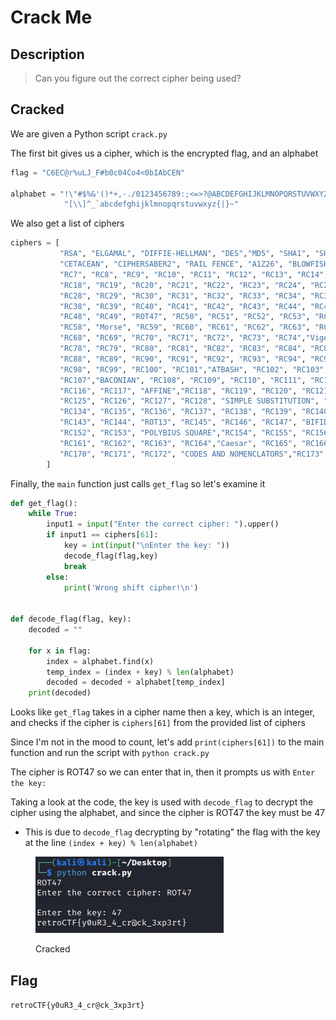 # Crack Me

## Description

> Can you figure out the correct cipher being used?

## Cracked

We are given a Python script `crack.py`

The first bit gives us a cipher, which is the encrypted flag, and an alphabet

```python
flag = "C6EC@r%uLJ_F#b0c04Co4<0bIAbCEN"

alphabet = "!\"#$%&'()*+,-./0123456789:;<=>?@ABCDEFGHIJKLMNOPQRSTUVWXYZ"+ \
            "[\\]^_`abcdefghijklmnopqrstuvwxyz{|}~"
```

We also get a list of ciphers

```python
ciphers = [
           "RSA", "ELGAMAL", "DIFFIE-HELLMAN", "DES","MD5", "SHA1", "SHA256", "SHA512", "SHA3", "RSA",
           "CETACEAN", "CIPHERSABER2", "RAIL FENCE", "A1Z26", "BLOWFISH", "RC4", "RC5", "RC6",
           "RC7", "RC8", "RC9", "RC10", "RC11", "RC12", "RC13", "RC14", "RC15", "RC16", "RC17",
           "RC18", "RC19", "RC20", "RC21", "RC22", "RC23", "RC24", "RC25", "RC26", "RC27",
           "RC28", "RC29", "RC30", "RC31", "RC32", "RC33", "RC34", "RC35", "RC36", "RC37",
           "RC38", "RC39", "RC40", "RC41", "RC42", "RC43", "RC44", "RC45", "RC46", "RC47",
           "RC48", "RC49", "ROT47", "RC50", "RC51", "RC52", "RC53", "RC54", "RC55", "RC56", "RC57",
           "RC58", "Morse", "RC59", "RC60", "RC61", "RC62", "RC63", "RC64", "RC65", "RC66", "RC67",
           "RC68", "RC69", "RC70", "RC71", "RC72", "RC73", "RC74","Vigenere", "RC75", "RC76", "RC77",
           "RC78", "RC79", "RC80", "RC81", "RC82", "RC83", "RC84", "RC85", "RC86", "RC87",
           "RC88", "RC89", "RC90", "RC91", "RC92", "RC93", "RC94", "RC95", "RC96", "RC97",
           "RC98", "RC99", "RC100", "RC101","ATBASH", "RC102", "RC103", "RC104", "RC105", "RC106",
           "RC107","BACONIAN", "RC108", "RC109", "RC110", "RC111", "RC112", "RC113", "RC114", "RC115",
           "RC116", "RC117", "AFFINE","RC118", "RC119", "RC120", "RC121", "RC122", "RC123", "RC124",
           "RC125", "RC126", "RC127", "RC128", "SIMPLE SUBSTITUTION", "RC129", "RC130", "RC131", "RC132", "RC133", "AES",
           "RC134", "RC135", "RC136", "RC137", "RC138", "RC139", "RC140", "RC141", "RC142",
           "RC143", "RC144", "ROT13", "RC145", "RC146", "RC147", "BIFID","RC148", "RC149", "RC150", "RC151",
           "RC152", "RC153", "POLYBIUS SQUARE","RC154", "RC155", "RC156", "RC157", "RC158", "RC159", "RC160",
           "RC161", "RC162", "RC163", "RC164","Caesar", "RC165", "RC166", "RC167", "RC168", "RC169",
           "RC170", "RC171", "RC172", "CODES AND NOMENCLATORS","RC173", "RC174", "RC175", "RC176", "RC177", "RC178"
        ]
```

Finally, the `main` function just calls `get_flag` so let's examine it

```python
def get_flag():
    while True:
        input1 = input("Enter the correct cipher: ").upper()
        if input1 == ciphers[61]:
            key = int(input("\nEnter the key: "))
            decode_flag(flag,key)
            break
        else:
            print('Wrong shift cipher!\n')
        
   
def decode_flag(flag, key):
    decoded = ""

    for x in flag:
        index = alphabet.find(x)
        temp_index = (index + key) % len(alphabet)
        decoded = decoded + alphabet[temp_index]
    print(decoded)
```

Looks like `get_flag` takes in a cipher name then a key, which is an integer, and checks if the cipher is `ciphers[61]` from the provided list of ciphers

Since I'm not in the mood to count, let's add `print(ciphers[61])` to the main function and run the script with `python crack.py`

The cipher is ROT47 so we can enter that in, then it prompts us with `Enter the key:`

Taking a look at the code, the key is used with `decode_flag` to decrypt the cipher using the alphabet, and since the cipher is ROT47 the key must be 47

* This is due to `decode_flag` decrypting by "rotating" the flag with the key at the line `(index + key) % len(alphabet)`

<figure><img src="../../.gitbook/assets/image (16).png" alt=""><figcaption><p>Cracked</p></figcaption></figure>

## Flag

`retroCTF{y0uR3_4_cr@ck_3xp3rt}`
